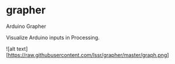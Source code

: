 # grapher
Arduino Grapher

Visualize Arduino inputs in Processing.

![alt text][https://raw.githubusercontent.com/lssr/grapher/master/graph.png]

